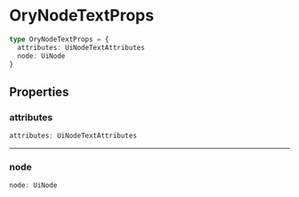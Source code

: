 # OryNodeTextProps

```ts
type OryNodeTextProps = {
  attributes: UiNodeTextAttributes
  node: UiNode
}
```

## Properties

### attributes

```ts
attributes: UiNodeTextAttributes
```

---

### node

```ts
node: UiNode
```
